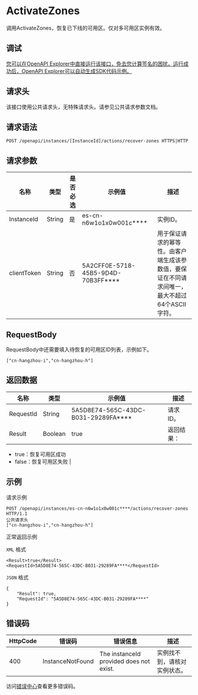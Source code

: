 # ActivateZones

调用ActivateZones，恢复已下线的可用区。仅对多可用区实例有效。

## 调试

[您可以在OpenAPI Explorer中直接运行该接口，免去您计算签名的困扰。运行成功后，OpenAPI Explorer可以自动生成SDK代码示例。](https://api.aliyun.com/#product=elasticsearch&api=ActivateZones&type=ROA&version=2017-06-13)

## 请求头

该接口使用公共请求头，无特殊请求头。请参见公共请求参数文档。

## 请求语法

```
POST /openapi/instances/[InstanceId]/actions/recover-zones HTTPS|HTTP
```

## 请求参数

|名称|类型|是否必选|示例值|描述|
|--|--|----|---|--|
|InstanceId|String|是|es-cn-n6w1o1x0w001c\*\*\*\*|实例ID。 |
|clientToken|String|否|5A2CFF0E-5718-45B5-9D4D-70B3FF\*\*\*\*|用于保证请求的幂等性。由客户端生成该参数值，要保证在不同请求间唯一，最大不超过64个ASCII字符。 |

## RequestBody

RequestBody中还需要填入待恢复的可用区ID列表，示例如下。

`["cn-hangzhou-i","cn-hangzhou-h"]`

## 返回数据

|名称|类型|示例值|描述|
|--|--|---|--|
|RequestId|String|5A5D8E74-565C-43DC-B031-29289FA\*\*\*\*|请求ID。 |
|Result|Boolean|true|返回结果：

 -   true：恢复可用区成功
-   false：恢复可用区失败 |

## 示例

请求示例

```
POST /openapi/instances/es-cn-n6w1o1x0w001c****/actions/recover-zones HTTP/1.1
公共请求头
["cn-hangzhou-i","cn-hangzhou-h"]
```

正常返回示例

`XML` 格式

```
<Result>true</Result>
<RequestId>5A5D8E74-565C-43DC-B031-29289FA****</RequestId>
```

`JSON` 格式

```
{
    "Result": true,
    "RequestId": "5A5D8E74-565C-43DC-B031-29289FA****"
}
```

## 错误码

|HttpCode|错误码|错误信息|描述|
|--------|---|----|--|
|400|InstanceNotFound|The instanceId provided does not exist.|实例找不到，请核对实例状态。|

访问[错误中心](https://error-center.aliyun.com/status/product/elasticsearch)查看更多错误码。

